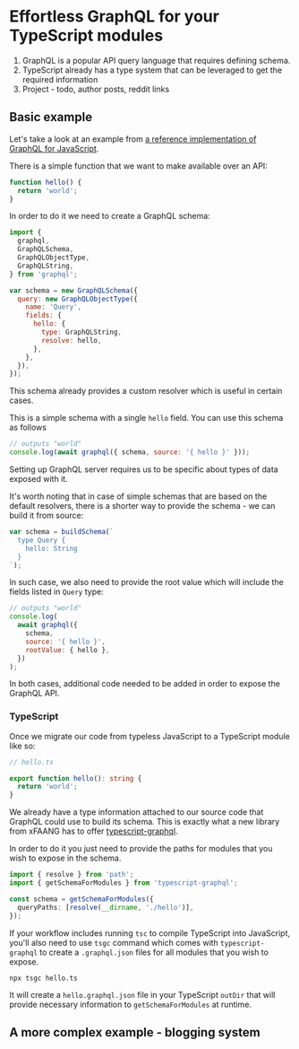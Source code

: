 # Effortless GraphQL for your TypeScript modules

<!--
NoExpose your TypeScript modules via GraphQL
The easiest way to create a GraphQL API for your TypeScript modules
Quickly create
Create a GraphQL api

Effortless GraphQL for your TypeScript modules
Instant GraphQL for your TypeScript modules

IDEA

The easiest way to create GraphQL API for TypeScript modules

Create GraphQL API for TypeScript modules, the easiest way

How

- intro
- define functions to be exported
- showcase the basic ways
- show our way
- show other ways
- consclusion

include
-->

1. GraphQL is a popular API query language that requires defining schema.
2. TypeScript already has a type system that can be leveraged to get the required information
3. Project - todo, author posts, reddit links

## Basic example

Let's take a look at an example from [a reference implementation of GraphQL for JavaScript](https://github.com/graphql/graphql-js).

There is a simple function that we want to make available over an API:

```js
function hello() {
  return 'world';
}
```

In order to do it we need to create a GraphQL schema:

```js
import {
  graphql,
  GraphQLSchema,
  GraphQLObjectType,
  GraphQLString,
} from 'graphql';

var schema = new GraphQLSchema({
  query: new GraphQLObjectType({
    name: 'Query',
    fields: {
      hello: {
        type: GraphQLString,
        resolve: hello,
      },
    },
  }),
});
```

This schema already provides a custom resolver which is useful in certain cases.

This is a simple schema with a single `hello` field. You can use this schema as follows

```js
// outputs "world"
console.log(await graphql({ schema, source: '{ hello }' }));
```

Setting up GraphQL server requires us to be specific about types of data exposed with it.

It's worth noting that in case of simple schemas that are based on the default resolvers, there is a shorter way to provide the schema - we can build it from source:

```js
var schema = buildSchema(`
  type Query {
    hello: String
  }
`);
```

In such case, we also need to provide the root value which will include the fields listed in `Query` type:

```js
// outputs "world"
console.log(
  await graphql({
    schema,
    source: '{ hello }',
    rootValue: { hello },
  })
);
```

In both cases, additional code needed to be added in order to expose the GraphQL API.

### TypeScript

Once we migrate our code from typeless JavaScript to a TypeScript module like so:

```ts
// hello.ts

export function hello(): string {
  return 'world';
}
```

We already have a type information attached to our source code that GraphQL
could use to build its schema. This is exactly what a new library from xFAANG
has to offer
[typescript-graphql](https://www.npmjs.com/package/typescript-graphql).

In order to do it you just need to provide the paths for modules that you wish to expose in the schema.

```ts
import { resolve } from 'path';
import { getSchemaForModules } from 'typescript-graphql';

const schema = getSchemaForModules({
  queryPaths: [resolve(__dirname, './hello')],
});
```

If your workflow includes running `tsc` to compile TypeScript into JavaScript,
you'll also need to use `tsgc` command which comes with `typescript-graphql` to
create a `.graphql.json` files for all modules that you wish to expose.

`npx tsgc hello.ts`

It will create a `hello.graphql.json` file in your TypeScript `outDir` that will
provide necessary information to `getSchemaForModules` at runtime.

## A more complex example - blogging system
